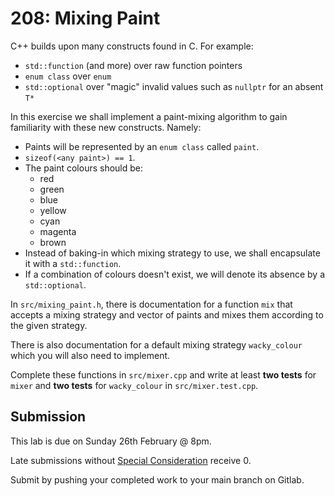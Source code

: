 # 208: Mixing Paint

C++ builds upon many constructs found in C. For example:
- `std::function` (and more) over raw function pointers
- `enum class` over `enum`
- `std::optional` over "magic" invalid values such as `nullptr` for an absent `T*`

In this exercise we shall implement a paint-mixing algorithm to gain familiarity with these new constructs. Namely:
- Paints will be represented by an `enum class` called `paint`.
- `sizeof(<any paint>) == 1`.
- The paint colours should be:
    - red
    - green
    - blue
    - yellow
    - cyan
    - magenta
    - brown
- Instead of baking-in which mixing strategy to use, we shall encapsulate it with a `std::function`.
- If a combination of colours doesn't exist, we will denote its absence by a `std::optional`.

In `src/mixing_paint.h`, there is documentation for a function `mix` that accepts a mixing strategy and vector of paints and mixes them according to the given strategy.

There is also documentation for a default mixing strategy `wacky_colour` which you will also need to implement.

Complete these functions in `src/mixer.cpp` and write at least **two tests** for `mixer` and **two tests** for `wacky_colour` in `src/mixer.test.cpp`.

## Submission

This lab is due on Sunday 26th February @ 8pm.

Late submissions without [Special Consideration](https://www.student.unsw.edu.au/special-consideration) receive 0.

Submit by pushing your completed work to your main branch on Gitlab.